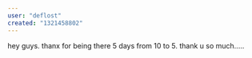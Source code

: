```yaml
---
user: "deflost"
created: "1321458802"
---
```


hey guys. thanx for being there 5 days from 10 to 5. thank u so much.....
